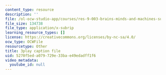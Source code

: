 ```yaml
---
content_type: resource
description: ''
file: /ol-ocw-studio-app/courses/res-9-003-brains-minds-and-machines-summer-course-summer-2015/5270f5eda079729e33bae49edadff1f6_dfsPKoHv_F4.srt
file_size: 134738
file_type: application/x-subrip
learning_resource_types: []
license: https://creativecommons.org/licenses/by-nc-sa/4.0/
ocw_type: OCWFile
resourcetype: Other
title: 3play caption file
uid: 5270f5ed-a079-729e-33ba-e49edadff1f6
video_metadata:
  youtube_id: null
---
```

